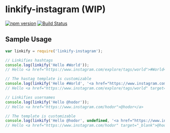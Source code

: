 linkify-instagram (WIP)
===

[![npm version](https://badge.fury.io/js/linkify-instagram.svg)](https://www.npmjs.com/package/linkify-instagram)
[![Build Status](https://travis-ci.org/abh1nav/linkify-instagram.svg?branch=master)](https://travis-ci.org/abh1nav/linkify-instagram)

## Sample Usage

```javascript
var linkify = require('linkify-instagram');

// Linkifies hashtags
console.log(linkify('Hello #World'));
// Hello <a href="https://www.instagram.com/explore/tags/world">#World</a>

// The hastag template is customizable
console.log(linkify('Hello #World', '<a href="https://www.instagram.com/explore/tags/{hashtag}" target="_blank">#{hashtag}</a>'));
// Hello <a href="https://www.instagram.com/explore/tags/world" target="_blank">#World</a>

// Linkifies usernames
console.log(linkify('Hello @hodor'));
// Hello <a href="https://www.instagram.com/hodor">@hodor</a>

// The template is customizable
console.log(linkify('Hello @hodor', undefined, '<a href="https://www.instagram.com/{username}" target="_blank">@{username}</a>'));
// Hello <a href="https://www.instagram.com/hodor" target="_blank">@hodor</a>
```
